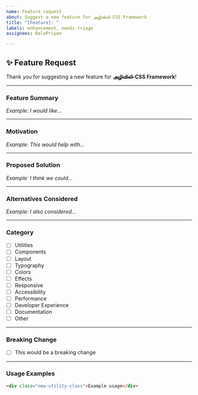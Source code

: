 ```yaml
---
name: Feature request
about: Suggest a new feature for அழிவிலி-CSS Framework
title: "[Feature]: "
labels: enhancement, needs-triage
assignees: BalaPriyan

---
```


## ✨ Feature Request

Thank you for suggesting a new feature for **அழிவிலி-CSS Framework**!

---

### **Feature Summary**
<!-- A brief summary of the feature you'd like to see -->
_Example: I would like..._

---

### **Motivation**
<!-- Why would this feature be useful? -->
_Example: This would help with..._

---

### **Proposed Solution**
<!-- How do you think this should be implemented? -->
_Example: I think we could..._

---

### **Alternatives Considered**
<!-- What other approaches have you considered? -->
_Example: I also considered..._

---

### **Category**
<!-- What category does this feature belong to? -->
- [ ] Utilities  
- [ ] Components  
- [ ] Layout  
- [ ] Typography  
- [ ] Colors  
- [ ] Effects  
- [ ] Responsive  
- [ ] Accessibility  
- [ ] Performance  
- [ ] Developer Experience  
- [ ] Documentation  
- [ ] Other  

---

### **Breaking Change**
<!-- Would this be a breaking change? -->
- [ ] This would be a breaking change

---

### **Usage Examples**
<!-- Show how this feature would be used -->
```html
<div class="new-utility-class">Example usage</div>
